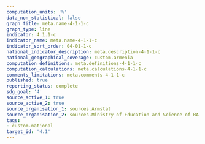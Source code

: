 ```yaml
---
computation_units: '%'
data_non_statistical: false
graph_title: meta.name-4-1-1-c
graph_type: line
indicator: 4.1.1-c
indicator_name: meta.name-4-1-1-c
indicator_sort_order: 04-01-1-c
national_indicator_description: meta.description-4-1-1-c
national_geographical_coverage: custom.armenia
computation_definitions: meta.definitions-4-1-1-c
computation_calculations: meta.calculations-4-1-1-c
comments_limitations: meta.comments-4-1-1-c
published: true
reporting_status: complete
sdg_goal: '4'
source_active_1: true
source_active_2: true
source_organisation_1: sources.Armstat
source_organisation_2: sources.Ministry of Education and Science of RA
tags:
- custom.national
target_id: '4.1'
---
```

